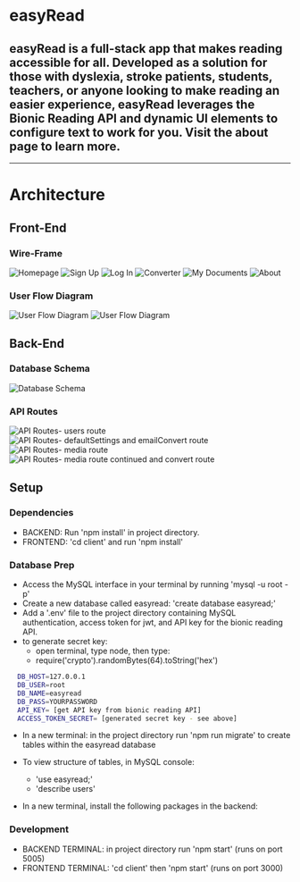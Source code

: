 # easyRead

## easyRead is a full-stack app that makes reading accessible for all. Developed as a solution for those with dyslexia, stroke patients, students, teachers, or anyone looking to make reading an easier experience, easyRead leverages the Bionic Reading API and dynamic UI elements to configure text to work for you. Visit the about page to learn more.

---

# Architecture

## Front-End

### Wire-Frame

![Homepage](readme-assets/homepage.png)
![Sign Up](readme-assets/signup.png)
![Log In](readme-assets/login.png)
![Converter](readme-assets/converter.png)
![My Documents](readme-assets/mydocuments.png)
![About](readme-assets/about.png)

### User Flow Diagram

![User Flow Diagram](readme-assets/user-flow-1.png)
![User Flow Diagram](readme-assets/user-flow-2.png)

## Back-End

### Database Schema

![Database Schema](readme-assets/database-schema.png)

### API Routes

![API Routes- users route](readme-assets/api-routes-users.png)
![API Routes- defaultSettings and emailConvert route](readme-assets/api-routes-default-settings-and-emailConvert.png)
![API Routes- media route](readme-assets/api-routes-media.png)
![API Routes- media route continued and convert route](readme-assets/api-routes-media2-convert.png)

## Setup

### Dependencies

- BACKEND: Run 'npm install' in project directory.
- FRONTEND: 'cd client' and run 'npm install'

### Database Prep

- Access the MySQL interface in your terminal by running 'mysql -u root -p'
- Create a new database called easyread: 'create database easyread;'
- Add a '.env' file to the project directory containing MySQL authentication, access token for jwt, and API key for the bionic reading API.
- to generate secret key:
  - open terminal, type node, then type:
  - require('crypto').randomBytes(64).toString('hex')

```bash
  DB_HOST=127.0.0.1
  DB_USER=root
  DB_NAME=easyread
  DB_PASS=YOURPASSWORD
  API_KEY= [get API key from bionic reading API]
  ACCESS_TOKEN_SECRET= [generated secret key - see above]
```

- In a new terminal: in the project directory run 'npm run migrate' to create tables within the easyread database
- To view structure of tables, in MySQL console:

  - 'use easyread;'
  - 'describe users'

- In a new terminal, install the following packages in the backend:

### Development

- BACKEND TERMINAL: in project directory run 'npm start' (runs on port 5005)
- FRONTEND TERMINAL: 'cd client' then 'npm start' (runs on port 3000)
